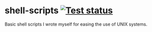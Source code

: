 # shell-scripts [![Test status](https://travis-ci.org/Pregnor/shell-scripts.svg?branch=master)](https://travis-ci.org/Pregnor/shell-scripts)
Basic shell scripts I wrote myself for easing the use of UNIX systems.
